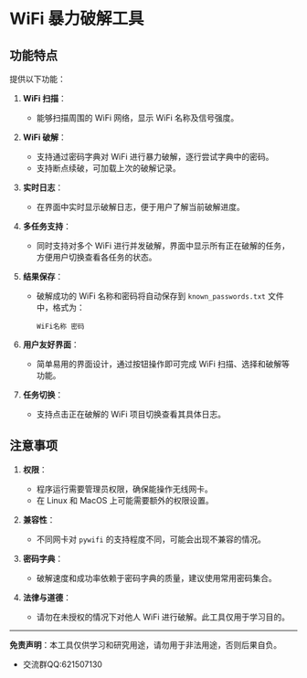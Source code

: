 # WiFi 暴力破解工具

## 功能特点

提供以下功能：

1. **WiFi 扫描**：
   - 能够扫描周围的 WiFi 网络，显示 WiFi 名称及信号强度。

2. **WiFi 破解**：
   - 支持通过密码字典对 WiFi 进行暴力破解，逐行尝试字典中的密码。
   - 支持断点续破，可加载上次的破解记录。

3. **实时日志**：
   - 在界面中实时显示破解日志，便于用户了解当前破解进度。

4. **多任务支持**：
   - 同时支持对多个 WiFi 进行并发破解，界面中显示所有正在破解的任务，方便用户切换查看各任务的状态。

5. **结果保存**：
   - 破解成功的 WiFi 名称和密码将自动保存到 `known_passwords.txt` 文件中，格式为：
     ```
     WiFi名称 密码
     ```

6. **用户友好界面**：
   - 简单易用的界面设计，通过按钮操作即可完成 WiFi 扫描、选择和破解等功能。

7. **任务切换**：
   - 支持点击正在破解的 WiFi 项目切换查看其具体日志。

## 注意事项

1. **权限**：
   - 程序运行需要管理员权限，确保能操作无线网卡。
   - 在 Linux 和 MacOS 上可能需要额外的权限设置。

2. **兼容性**：
   - 不同网卡对 `pywifi` 的支持程度不同，可能会出现不兼容的情况。

3. **密码字典**：
   - 破解速度和成功率依赖于密码字典的质量，建议使用常用密码集合。

4. **法律与道德**：
   - 请勿在未授权的情况下对他人 WiFi 进行破解。此工具仅用于学习目的。

---

**免责声明**：本工具仅供学习和研究用途，请勿用于非法用途，否则后果自负。
- 交流群QQ:621507130

